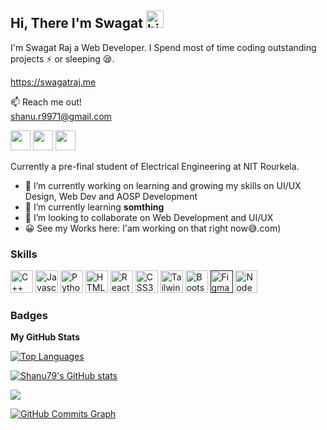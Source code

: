 ## Hi, There I'm Swagat <img src="https://user-images.githubusercontent.com/1303154/88677602-1635ba80-d120-11ea-84d8-d263ba5fc3c0.gif" width="28px" alt="hi">

I'm Swagat Raj a Web Developer. I Spend most of time coding outstanding projects :zap: or sleeping :sleepy:.


https://swagatraj.me

:mailbox: Reach me out!<br/>
shanu.r9971@gmail.com
<p>
<a href="https://www.linkedin.com/in/swagat-raj-8924691b7" target="_blank" rel="noreferrer"><img src="https://raw.githubusercontent.com/danielcranney/readme-generator/main/public/icons/socials/linkedin.svg" width="32" height="32" /></a>
<a href="https://twitter.com/aratakasuga_79" target="_blank" rel="noreferrer"><img src="https://raw.githubusercontent.com/danielcranney/readme-generator/main/public/icons/socials/twitter.svg" width="32" height="32" /></a>
<a href="https://instagram.com/_s.h.i.n_7" target="_blank" rel="noreferrer"><img src="https://raw.githubusercontent.com/danielcranney/readme-generator/main/public/icons/socials/instagram.svg" width="32" height="32" /></a></p>

Currently a pre-final student of Electrical Engineering at NIT Rourkela. 

- 🔭 I’m currently working on learning and growing my skills on UI/UX Design, Web Dev and AOSP Development
- 🌱 I’m currently learning **somthing**
- 👯 I’m looking to collaborate on Web Development and UI/UX
- 😀 See my Works here: I'am working on that right now😅.com)

### Skills

<a href="https://docs.microsoft.com/en-us/cpp/?view=msvc-170" target="_blank" rel="noreferrer"><img src="https://raw.githubusercontent.com/danielcranney/readme-generator/main/public/icons/skills/cplusplus-colored.svg" width="36" height="36" alt="C++" /></a>
<a href="https://developer.mozilla.org/en-US/docs/Web/JavaScript" target="_blank" rel="noreferrer"><img src="https://raw.githubusercontent.com/danielcranney/readme-generator/main/public/icons/skills/javascript-colored.svg" width="36" height="36" alt="Javascript" /></a>
<a href="https://www.python.org/" target="_blank" rel="noreferrer"><img src="https://raw.githubusercontent.com/danielcranney/readme-generator/main/public/icons/skills/python-colored.svg" width="36" height="36" alt="Python" /></a>
<a href="https://developer.mozilla.org/en-US/docs/Glossary/HTML5" target="_blank" rel="noreferrer"><img src="https://raw.githubusercontent.com/danielcranney/readme-generator/main/public/icons/skills/html5-colored.svg" width="36" height="36" alt="HTML5" /></a>
<a href="https://reactjs.org/" target="_blank" rel="noreferrer"><img src="https://raw.githubusercontent.com/danielcranney/readme-generator/main/public/icons/skills/react-colored.svg" width="36" height="36" alt="React" /></a>
<a href="https://www.w3.org/TR/CSS/#css" target="_blank" rel="noreferrer"><img src="https://raw.githubusercontent.com/danielcranney/readme-generator/main/public/icons/skills/css3-colored.svg" width="36" height="36" alt="CSS3" /></a>
<a href="https://tailwindcss.com/" target="_blank" rel="noreferrer"><img src="https://raw.githubusercontent.com/danielcranney/readme-generator/main/public/icons/skills/tailwindcss-colored.svg" width="36" height="36" alt="TailwindCSS" /></a>
<a href="https://getbootstrap.com/" target="_blank" rel="noreferrer"><img src="https://raw.githubusercontent.com/danielcranney/readme-generator/main/public/icons/skills/bootstrap-colored.svg" width="36" height="36" alt="Bootstrap" /></a>
<a href="" target="_blank" rel="noreferrer"><img src="https://raw.githubusercontent.com/danielcranney/readme-generator/main/public/icons/skills/figma-colored.svg" width="36" height="36" alt="Figma" /></a>
<a href="https://nodejs.org/en/" target="_blank" rel="noreferrer"><img src="https://raw.githubusercontent.com/danielcranney/readme-generator/main/public/icons/skills/nodejs-colored.svg" width="36" height="36" alt="NodeJS" /></a>


### Badges

<b>My GitHub Stats</b>

<a href="https://github.com/shanu79" align="left"><img src="https://github-readme-stats.vercel.app/api/top-langs/?username=shanu79&langs_count=10&title_color=ffede9&text_color=ffede9&icon_color=ffede9&bg_color=3a0a04&hide_border=true&locale=en&custom_title=Top%20%Languages" alt="Top Languages" /></a>

<a href="http://www.github.com/shanu79"><img src="https://github-readme-stats.vercel.app/api?username=shanu79&show_icons=true&hide=&count_private=true&title_color=ffb4a6&text_color=ffede9&icon_color=ffb4a6&bg_color=561e14&hide_border=true&show_icons=true" alt="Shanu79's GitHub stats" /></a>

<a href="http://www.github.com/shanu79"><img src="https://github-readme-streak-stats.herokuapp.com/?user=shanu79&stroke=ffede9&background=733428&ring=ffb4a6&fire=ffb4a6&currStreakNum=ffede9&currStreakLabel=ffb4a6&sideNums=ffede9&sideLabels=ffede9&dates=ffede9&hide_border=true" /></a>

<a href="http://www.github.com/shanu79"><img src="https://activity-graph.herokuapp.com/graph?username=shanu79&bg_color=904b3e&color=ffede9&line=ffb4a6&point=ffede9&area_color=ffb4a6&area=true&hide_border=true&custom_title=GitHub%20Commits%20Graph&title_color=fff" alt="GitHub Commits Graph" /></a>
